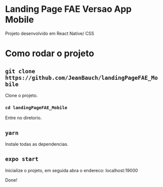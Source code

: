# Landing Page FAE Versao App Mobile

Projeto desenvolvido em React Native/ CSS

# Como rodar o projeto

## `git clone https://github.com/JeanBauch/landingPageFAE_Mobile`

Clone o projeto.

### `cd landingPageFAE_Mobile`

Entre no diretorio.

## `yarn`

Instale todas as dependencias.

## `expo start`

Inicialize o projeto, em seguida abra o endereco: localhost:19000

Done!
